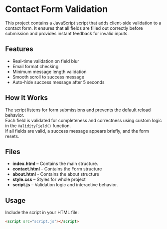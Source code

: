 # Contact Form Validation

This project contains a JavaScript script that adds client-side validation to a contact form. It ensures that all fields are filled out correctly before submission and provides instant feedback for invalid inputs.

## Features
- Real-time validation on field blur
- Email format checking
- Minimum message length validation
- Smooth scroll to success message
- Auto-hide success message after 5 seconds

## How It Works
The script listens for form submissions and prevents the default reload behavior.  
Each field is validated for completeness and correctness using custom logic in the `ValidityField()` function.  
If all fields are valid, a success message appears briefly, and the form resets.

## Files
- **index.html** – Contains the main structure.
- **contact.html** - Contains the Form structure
- **about.html** - Contains the about structure
- **style.css** – Styles for whole project
- **script.js** – Validation logic and interactive behavior.

## Usage
Include the script in your HTML file:
```html
<script src="script.js"></script>
